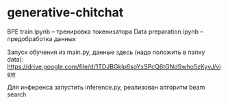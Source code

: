 # generative-chitchat
BPE train.ipynb – тренировка токенизатора
Data preparation.ipynb – предобработка данных

Запуск обучения из main.py, данные здесь (надо положить в папку data): https://drive.google.com/file/d/1TDJBGklp6soYxSPcQ6tGNdSwho5zKyvJ/view

Для инференса запустить inference.py, реализован алгоритм beam search